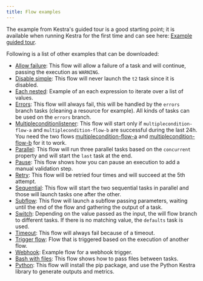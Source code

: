 ```yaml
---
title: Flow examples
---
```


The example from Kestra's guided tour is a good starting point; it is available when running Kestra for the first time and can see here: [Example guided tour](./example-guided-tour.md).

Following is a list of other examples that can be downloaded:
- [Allow failure](./allow-failure.md): This flow will allow a failure of a task and will continue, passing the execution as `WARNING`.
- [Disable simple](./disable-simple.md): This flow will never launch the `t2` task since it is disabled.
- [Each nested](./each-nested.md): Example of an each expression to iterate over a list of values.
- [Errors](./errors.md): This flow will always fail, this will be handled by the `errors` branch tasks (cleaning a resource for example). All kinds of tasks can be used on the `errors` branch.
- [Multipleconditionlistener](./multiplecondition-listener.md): This flow will start only if `multiplecondition-flow-a` and `multiplecondition-flow-b` are successful during the last 24h. You need the two flows [multiplecondition-flow-a](/examples/flows_multiplecondition-flow-a.yml) and [multiplecondition-flow-b](/examples/flows_multiplecondition-flow-b.yml) for it to work.
- [Parallel](./parallel.md): This flow will run three parallel tasks based on the `concurrent` property and will start the `last` task at the end.
- [Pause](./pause.md): This flow shows how you can pause an execution to add a manual validation step.
- [Retry](./retry.md): This flow will be retried four times and will succeed at the 5th attempt.
- [Sequential](./sequential.md): This flow will start the two sequential tasks in parallel and those will launch tasks one after the other.
- [Subflow](./subflow.md): This flow will launch a subflow passing parameters, waiting until the end of the flow and gathering the output of a task.
- [Switch](./switch.md): Depending on the value passed as the input, the will flow branch to different tasks. If there is no matching value, the `defaults` task is used.
- [Timeout](./timeout.md): This flow will always fail because of a timeout.
- [Trigger flow](./trigger-flow.md): Flow that is triggered based on the execution of another flow.
- [Webhook](./webhook.md): Example flow for a webhook trigger.
- [Bash with files](./bash-with-files.md): This flow shows how to pass files between tasks.
- [Python](./python.md): This flow will install the pip package, and use the Python Kestra library to generate outputs and metrics.


